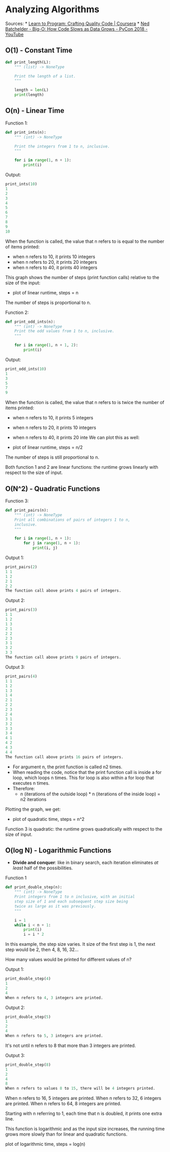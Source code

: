 # Analyzing Algorithms

Sources:
    * [Learn to Program: Crafting Quality Code | Coursera](https://www.coursera.org/learn/program-code)
    * [Ned Batchelder - Big-O: How Code Slows as Data Grows - PyCon 2018 - YouTube](https://www.youtube.com/watch?v=duvZ-2UK0fc)

## O(1) - Constant Time

```python
def print_length(L):
    """ (list) -> NoneType

    Print the length of a list.
	"""

    length = len(L)
    print(length)
```

## O(n) - Linear Time

Function 1:

```python
def print_ints(n):
    """ (int) -> NoneType

    Print the integers from 1 to n, inclusive.
	"""

    for i in range(1, n + 1):
        print(i)
```

Output:

```python
print_ints(10)
1
2
3
4
5
6
7
8
9
10
```

When the function is called, the value that n refers to is equal to the number of items printed:

- when n refers to 10, it prints 10 integers
- when n refers to 20, it prints 20 integers
- when n refers to 40, it prints 40 integers

This graph shows the number of steps (print function calls) relative to the size of the input:

- plot of linear runtime, steps = n

The number of steps is proportional to n.

Function 2:

```python
def print_odd_ints(n):
    """ (int) -> NoneType
    Print the odd values from 1 to n, inclusive.
    """

    for i in range(1, n + 1, 2):
        print(i)
```

Output:

```python
print_odd_ints(10)
1
3
5
7
9
```

When the function is called, the value that n refers to is twice the number of items printed:

- when n refers to 10, it prints 5 integers
- when n refers to 20, it prints 10 integers
- when n refers to 40, it prints 20 inte
We can plot this as well:

- plot of linear runtime, steps = n/2

The number of steps is still proportional to n.

Both function 1 and 2 are linear functions: the runtime grows linearly with
respect to the size of input.

## O(N^2) - Quadratic Functions

Function 3:

```python
def print_pairs(n):
    """ (int) -> NoneType
    Print all combinations of pairs of integers 1 to n,
    inclusive.
    """

    for i in range(1, n + 1):
        for j in range(1, n + 1):
            print(i, j)
```

Output 1:

```python
print_pairs(2)
1 1
1 2
2 1
2 2
The function call above prints 4 pairs of integers.
```

Output 2:

```python
print_pairs(3)
1 1
1 2
1 3
2 1
2 2
2 3
3 1
3 2
3 3
The function call above prints 9 pairs of integers.
```

Output 3:
```python
print_pairs(4)
1 1
1 2
1 3
1 4
2 1
2 2
2 3
2 4
3 1
3 2
3 3
3 4
4 1
4 2
4 3
4 4
The function call above prints 16 pairs of integers.
```

- For argument n, the print function is called n2 times.
- When reading the code, notice that the print function call is inside a for loop, which loops n times. This for loop is also within a for loop that executes n times.
- Therefore:
  - n (iterations of the outside loop) * n (iterations of the inside loop) = n2 iterations

Plotting the graph, we get:
- plot of quadratic time, steps = n^2

Function 3 is quadratic: the runtime grows quadratically with respect to the size of input.

## O(log N) - Logarithmic Functions

* **Divide and conquer**: like in binary search, each iteration eliminates *at least*
  half of the possibilities.

Function 1

```python
def print_double_step(n):
    """ (int) -> NoneType
    Print integers from 1 to n inclusive, with an initial
    step size of 1 and each subsequent step size being
    twice as large as it was previously.
    """

    i = 1
    while i < n + 1:
        print(i)
        i = i * 2
```

In this example, the step size varies. It size of the first step is 1, the next step would be 2, then 4, 8, 16, 32...

How many values would be printed for different values of n?

Output 1:

```python
print_double_step(4)
1
2
4
When n refers to 4, 3 integers are printed.
```

Output 2:

```python
print_double_step(5)
1
2
4
When n refers to 5, 3 integers are printed.
```

It's not until n refers to 8 that more than 3 integers are printed.

Output 3:

```python
print_double_step(8)
1
2
4
8
When n refers to values 8 to 15, there will be 4 integers printed.
```

When n refers to 16, 5 integers are printed.
When n refers to 32, 6 integers are printed.
When n refers to 64, 8 integers are printed.

Starting with n referring to 1, each time that n is doubled, it prints one extra line.

This function is logarithmic and as the input size increases, the running time grows more slowly than for linear and quadratic functions.

plot of logarithmic time, steps = log(n)
